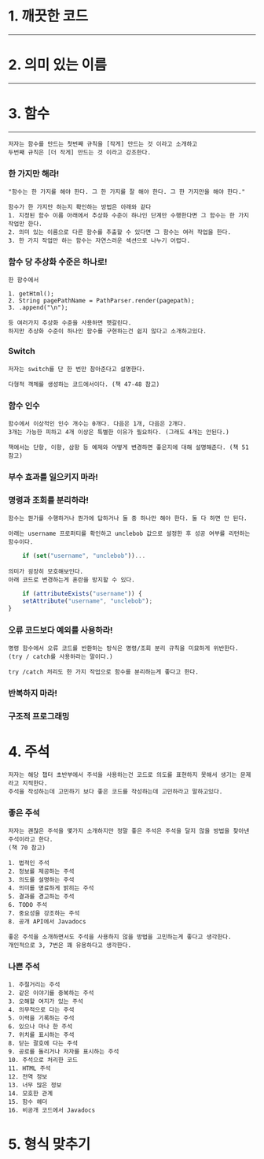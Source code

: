 # 1. 깨끗한 코드

- - -

# 2. 의미 있는 이름

- - -

# 3. 함수

- - -

    저자는 함수를 만드는 첫번째 규칙을 [작게] 만드는 것 이라고 소개하고
    두번째 규칙은 [더 작게] 만드는 것 이라고 강조한다.

### 한 가지만 해라!

    "함수는 한 가지를 해야 한다. 그 한 가지를 잘 해야 한다. 그 한 가지만을 해야 한다."

    함수가 한 가지만 하는지 확인하는 방법은 아래와 같다
    1. 지정된 함수 이름 아래에서 추상화 수준이 하나인 단계만 수행한다면 그 함수는 한 가지 작업만 한다.
    2. 의미 있는 이름으로 다른 함수를 추출할 수 있다면 그 함수는 여러 작업을 한다.
    3. 한 가지 작업만 하는 함수는 자연스러운 섹션으로 나누기 어렵다.

### 함수 당 추상화 수준은 하나로!

    한 함수에서

    1. getHtml();
    2. String pagePathName = PathParser.render(pagepath);
    3. .append("\n");

    등 여러가지 추상화 수준을 사용하면 헷갈린다.
    하지만 추상화 수준이 하나인 함수를 구현하는건 쉽지 않다고 소개하고있다.

### Switch

    저자는 switch를 단 한 번만 참아준다고 설명한다.
    
    다형적 객체를 생성하는 코드에서이다. (책 47-48 참고)

### 함수 인수

    함수에서 이상적인 인수 개수는 0개다. 다음은 1개, 다음은 2개다.
    3개는 가능한 피하고 4개 이상은 특별한 이유가 필요하다. (그래도 4개는 안된다.)

    책에서는 단항, 이항, 삼항 등 예제와 어떻게 변경하면 좋은지에 대해 설명해준다. (책 51 참고)

### 부수 효과를 일으키지 마라!

### 명령과 조회를 분리하라!

    함수는 뭔가를 수행하거나 뭔가에 답하거나 둘 중 하나만 해야 한다. 둘 다 하면 안 된다.

    아래는 username 프로퍼티를 확인하고 unclebob 값으로 설정한 후 성공 여부를 리턴하는 함수이다.

```javascript
    if (set("username", "unclebob"))...
```

    의미가 굉장히 모호해보인다.
    아래 코드로 변경하는게 혼란을 방지할 수 있다.

```javascript
    if (attributeExists("username")) {
    setAttribute("username", "unclebob");
}
```

### 오류 코드보다 예외를 사용하라!

    명령 함수에서 오류 코드를 반환하는 방식은 명령/조회 분리 규칙을 미묘하게 위반한다.
    (try / catch를 사용하라는 말이다.)

    try /catch 처리도 한 가지 작업으로 함수를 분리하는게 좋다고 한다.

### 반복하지 마라!

### 구조적 프로그래밍

# 4. 주석

    저자는 해당 챕터 초반부에서 주석을 사용하는건 코드로 의도를 표현하지 못해서 생기는 문제라고 지적한다.
    주석을 작성하는데 고민하기 보다 좋은 코드를 작성하는데 고민하라고 말하고있다.

### 좋은 주석

    저자는 괜찮은 주석을 몇가지 소개하지만 정말 좋은 주석은 주석을 달지 않을 방법을 찾아낸 주석이라고 한다.
    (책 70 참고)

    1. 법적인 주석
    2. 정보를 제공하는 주석
    3. 의도를 설명하는 주석
    4. 의미를 명료하게 밝히는 주석
    5. 결과를 경고하는 주석
    6. TODO 주석
    7. 중요성을 강조하는 주석
    8. 공개 API에서 Javadocs
    
    좋은 주석을 소개하면서도 주석을 사용하지 않을 방법을 고민하는게 좋다고 생각한다.
    개인적으로 3, 7번은 꽤 유용하다고 생각한다.

### 나쁜 주석

    1. 주절거리는 주석
    2. 같은 이야기를 중복하는 주석
    3. 오해할 여지가 있는 주석
    4. 의무적으로 다는 주석
    5. 이력을 기록하는 주석
    6. 있으나 마나 한 주석
    7. 위치를 표시하는 주석
    8. 닫는 괄호에 다는 주석
    9. 공로를 돌리거나 저자를 표시하는 주석
    10. 주석으로 처리한 코드
    11. HTML 주석
    12. 전역 정보
    13. 너무 많은 정보
    14. 모호한 관계
    15. 함수 헤더
    16. 비공개 코드에서 Javadocs

# 5. 형식 맞추기

